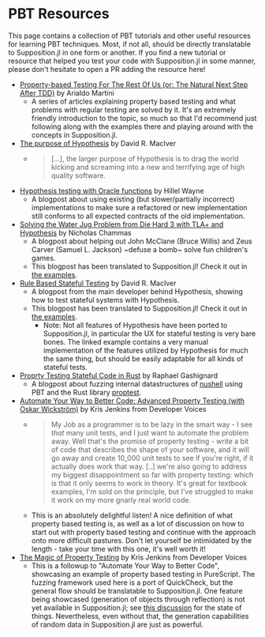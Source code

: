 # PBT Resources

This page contains a collection of PBT tutorials and other useful resources
for learning PBT techniques. Most, if not all, should be directly translatable to
Supposition.jl in one form or another. If you find a new tutorial or resource
that helped you test your code with Supposition.jl in some manner, please don't
hesitate to open a PR adding the resource here!

 * [Property-based Testing For The Rest Of Us (or: The Natural Next Step After TDD)](https://arialdomartini.github.io/property-testing) by Arialdo Martini
   * A series of articles explaining property based testing and what problems with regular testing are solved by it. It's an extremely friendly introduction
     to the topic, so much so that I'd recommend just following along with the examples there and playing around with the concepts in Supposition.jl.
 * [The purpose of Hypothesis](https://hypothesis.readthedocs.io/en/latest/manifesto.html) by David R. MacIver
   * > [...], the larger purpose of Hypothesis is to drag the world kicking and screaming into a new and terrifying age of high quality software.
 * [Hypothesis testing with Oracle functions](https://www.hillelwayne.com/post/hypothesis-oracles/) by Hillel Wayne
   * A blogpost about using existing (but slower/partially incorrect) implementations to make sure
     a refactored or new implementation still conforms to all expected contracts of the old implementation.
 * [Solving the Water Jug Problem from Die Hard 3 with TLA+ and Hypothesis](https://nchammas.com/writing/how-not-to-die-hard-with-hypothesis) by Nicholas Chammas
   * A blogpost about helping out John McClane (Bruce Willis) and Zeus Carver (Samuel L. Jackson) ~defuse a bomb~ solve fun children's games.
   * This blogpost has been translated to Supposition.jl! Check it out in [the examples](@ref "Juggling Jugs").
 * [Rule Based Stateful Testing](https://hypothesis.works/articles/rule-based-stateful-testing/) by David R. MacIver
   * A blogpost from the main developer behind Hypothesis, showing how to test stateful systems with Hypothesis.
   * This blogpost has been translated to Supposition.jl! Check it out in [the examples](@ref "Juggling Jugs").
     * Note: Not all features of Hypothesis have been ported to Supposition.jl, in particular the UX for stateful testing
       is very bare bones. The linked example contains a very manual implementation of the features utilized by
       Hypothesis for much the same thing, but should be easily adaptable for all kinds of stateful tests.
 * [Proprty Testing Stateful Code in Rust](https://rtpg.co/2024/02/02/property-testing-with-imperative-rust/) by Raphael Gashignard
   * A blogpost about fuzzing internal datastructures of [nushell](https://www.nushell.sh/) using PBT and the Rust library
     [proptest](https://github.com/proptest-rs/proptest).
 * [Automate Your Way to Better Code: Advanced Property Testing (with Oskar Wickström)](https://youtu.be/wHJZ0icwSkc) by Kris Jenkins from Developer Voices
   * > My Job as a programmer is to be lazy in the smart way - I see *that* many unit tests, and I just want to automate the problem away.
     > Well that's the promise of property testing - write a bit of code that describes the shape of your software, and it will go away
     > and create 10_000 unit tests to see if you're right, if it actually does work that way.
     > [..] we're also going to address my biggest disappointment so far with property testing: which is that it only seems to work in theory.
     > It's great for textbook examples, I'm sold on the principle, but I've struggled to make it work on my more gnarly real world code.
   * This is an absolutely delightful listen! A nice definition of what property based testing is, as well as a lot of discussion
     on how to start out with property based testing and continue with the approach onto more difficult pastures.
     Don't let yourself be intimidated by the length - take your time with this one, it's well worth it!
 * [The Magic of Property Testing](https://www.youtube.com/watch?v=4bpc8NpNHRc) by Kris Jenkins from Developer Voices
   * This is a followup to "Automate Your Way to Better Code", showcasing an example of property based testing in PureScript.
     The fuzzing framework used here is a port of QuickCheck, but the general flow should be translatable to Supposition.jl.
     One feature being showcased (generation of objects through reflection) is not yet available in Supposition.jl; see [this discussion](https://github.com/Seelengrab/Supposition.jl/discussions/21)
     for the state of things. Nevertheless, even without that, the generation capabilities of random data in Supposition.jl are just as powerful.
